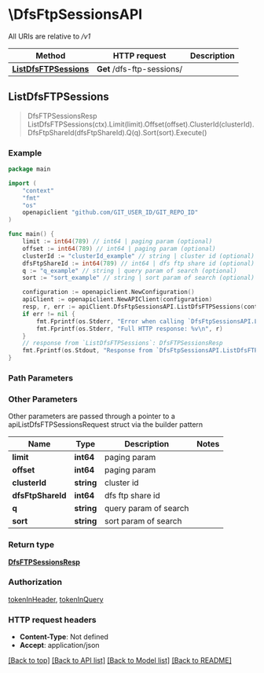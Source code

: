 # \DfsFtpSessionsAPI

All URIs are relative to */v1*

Method | HTTP request | Description
------------- | ------------- | -------------
[**ListDfsFTPSessions**](DfsFtpSessionsAPI.md#ListDfsFTPSessions) | **Get** /dfs-ftp-sessions/ | 



## ListDfsFTPSessions

> DfsFTPSessionsResp ListDfsFTPSessions(ctx).Limit(limit).Offset(offset).ClusterId(clusterId).DfsFtpShareId(dfsFtpShareId).Q(q).Sort(sort).Execute()





### Example

```go
package main

import (
	"context"
	"fmt"
	"os"
	openapiclient "github.com/GIT_USER_ID/GIT_REPO_ID"
)

func main() {
	limit := int64(789) // int64 | paging param (optional)
	offset := int64(789) // int64 | paging param (optional)
	clusterId := "clusterId_example" // string | cluster id (optional)
	dfsFtpShareId := int64(789) // int64 | dfs ftp share id (optional)
	q := "q_example" // string | query param of search (optional)
	sort := "sort_example" // string | sort param of search (optional)

	configuration := openapiclient.NewConfiguration()
	apiClient := openapiclient.NewAPIClient(configuration)
	resp, r, err := apiClient.DfsFtpSessionsAPI.ListDfsFTPSessions(context.Background()).Limit(limit).Offset(offset).ClusterId(clusterId).DfsFtpShareId(dfsFtpShareId).Q(q).Sort(sort).Execute()
	if err != nil {
		fmt.Fprintf(os.Stderr, "Error when calling `DfsFtpSessionsAPI.ListDfsFTPSessions``: %v\n", err)
		fmt.Fprintf(os.Stderr, "Full HTTP response: %v\n", r)
	}
	// response from `ListDfsFTPSessions`: DfsFTPSessionsResp
	fmt.Fprintf(os.Stdout, "Response from `DfsFtpSessionsAPI.ListDfsFTPSessions`: %v\n", resp)
}
```

### Path Parameters



### Other Parameters

Other parameters are passed through a pointer to a apiListDfsFTPSessionsRequest struct via the builder pattern


Name | Type | Description  | Notes
------------- | ------------- | ------------- | -------------
 **limit** | **int64** | paging param | 
 **offset** | **int64** | paging param | 
 **clusterId** | **string** | cluster id | 
 **dfsFtpShareId** | **int64** | dfs ftp share id | 
 **q** | **string** | query param of search | 
 **sort** | **string** | sort param of search | 

### Return type

[**DfsFTPSessionsResp**](DfsFTPSessionsResp.md)

### Authorization

[tokenInHeader](../README.md#tokenInHeader), [tokenInQuery](../README.md#tokenInQuery)

### HTTP request headers

- **Content-Type**: Not defined
- **Accept**: application/json

[[Back to top]](#) [[Back to API list]](../README.md#documentation-for-api-endpoints)
[[Back to Model list]](../README.md#documentation-for-models)
[[Back to README]](../README.md)

